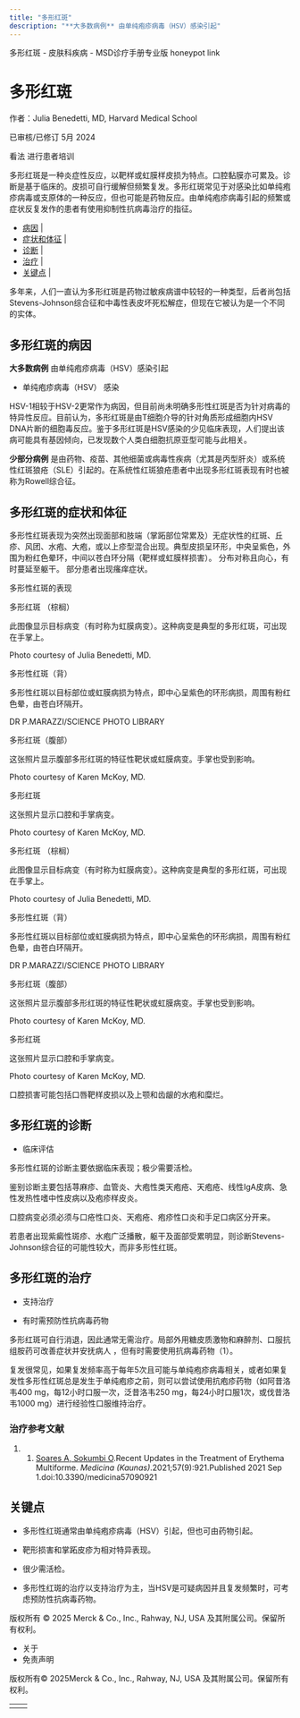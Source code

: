 ```yaml
---
title: "多形红斑"
description: "**大多数病例** 由单纯疱疹病毒（HSV）感染引起"
---
```


﻿多形红斑 \- 皮肤科疾病 \- MSD诊疗手册专业版 honeypot link

# 多形红斑

作者：Julia Benedetti, MD, Harvard Medical School

已审核/已修订 5月 2024

看法 进行患者培训

多形红斑是一种炎症性反应，以靶样或虹膜样皮损为特点。口腔黏膜亦可累及。诊断是基于临床的。皮损可自行缓解但频繁复发。多形红斑常见于对感染比如单纯疱疹病毒或支原体的一种反应，但也可能是药物反应。由单纯疱疹病毒引起的频繁或症状反复发作的患者有使用抑制性抗病毒治疗的指征。

- [病因](#病因_v962863_zh) \|
- [症状和体征](#症状和体征_v962867_zh) \|
- [诊断](#诊断_v962871_zh) \|
- [治疗](#治疗_v962878_zh) \|
- [关键点](#关键点_v9126817_zh) \|

多年来，人们一直认为多形红斑是药物过敏疾病谱中较轻的一种类型，后者尚包括Stevens-Johnson综合征和中毒性表皮坏死松解症，但现在它被认为是一个不同的实体。

## 多形红斑的病因

**大多数病例** 由单纯疱疹病毒（HSV）感染引起

- 单纯疱疹病毒（HSV） 感染


HSV-1相较于HSV-2更常作为病因，但目前尚未明确多形性红斑是否为针对病毒的特异性反应。目前认为，多形红斑是由T细胞介导的针对角质形成细胞内HSV DNA片断的细胞毒反应。鉴于多形红斑是HSV感染的少见临床表现，人们提出该病可能具有基因倾向，已发现数个人类白细胞抗原亚型可能与此相关。

**少部分病例** 是由药物、疫苗、其他细菌或病毒性疾病（尤其是丙型肝炎）或系统性红斑狼疮（SLE）引起的。在系统性红斑狼疮患者中出现多形红斑表现有时也被称为Rowell综合征。

## 多形红斑的症状和体征

多形性红斑表现为突然出现面部和肢端（掌跖部位常累及）无症状性的红斑、丘疹、风团、水疱、大疱，或以上疹型混合出现。典型皮损呈环形，中央呈紫色，外围为粉红色晕环，中间以苍白环分隔（靶样或虹膜样损害）。 分布对称且向心，有时蔓延至躯干。 部分患者出现瘙痒症状。

多形性红斑的表现



多形红斑 （棕榈）

此图像显示目标病变（有时称为虹膜病变）。这种病变是典型的多形红斑，可出现在手掌上。

Photo courtesy of Julia Benedetti, MD.



多形性红斑（背）

多形性红斑以目标部位或虹膜病损为特点，即中心呈紫色的环形病损，周围有粉红色晕，由苍白环隔开。

DR P.MARAZZI/SCIENCE PHOTO LIBRARY



多形红斑（腹部）

这张照片显示腹部多形红斑的特征性靶状或虹膜病变。手掌也受到影响。

Photo courtesy of Karen McKoy, MD.



多形红斑

这张照片显示口腔和手掌病变。

Photo courtesy of Karen McKoy, MD.



多形红斑 （棕榈）

此图像显示目标病变（有时称为虹膜病变）。这种病变是典型的多形红斑，可出现在手掌上。

Photo courtesy of Julia Benedetti, MD.



多形性红斑（背）

多形性红斑以目标部位或虹膜病损为特点，即中心呈紫色的环形病损，周围有粉红色晕，由苍白环隔开。

DR P.MARAZZI/SCIENCE PHOTO LIBRARY



多形红斑（腹部）

这张照片显示腹部多形红斑的特征性靶状或虹膜病变。手掌也受到影响。

Photo courtesy of Karen McKoy, MD.



多形红斑

这张照片显示口腔和手掌病变。

Photo courtesy of Karen McKoy, MD.

口腔损害可能包括口唇靶样皮损以及上颚和齿龈的水疱和糜烂。

## 多形红斑的诊断

- 临床评估


多形性红斑的诊断主要依据临床表现；极少需要活检。

鉴别诊断主要包括荨麻疹、血管炎、大疱性类天疱疮、天疱疮、线性IgA皮病、急性发热性嗜中性皮病以及疱疹样皮炎。

口腔病变必须必须与口疮性口炎、天疱疮、疱疹性口炎和手足口病区分开来。

若患者出现紫癜性斑疹、水疱广泛播散，躯干及面部受累明显，则诊断Stevens-Johnson综合征的可能性较大，而非多形性红斑。

## 多形红斑的治疗

- 支持治疗

- 有时需预防性抗病毒药物


多形红斑可自行消退，因此通常无需治疗。局部外用糖皮质激物和麻醉剂、口服抗组胺药可改善症状并安抚病人 ，但有时需要使用抗病毒药物（1）。

复发很常见，如果复发频率高于每年5次且可能与单纯疱疹病毒相关，或者如果复发性多形性红斑总是发生于单纯疱疹之前，则可以尝试使用抗疱疹药物（如阿昔洛韦400 mg，每12小时口服一次，泛昔洛韦250 mg，每24小时口服1次，或伐昔洛韦1000 mg）进行经验性口服维持治疗。

### 治疗参考文献

1. 1. [Soares A, Sokumbi O](https://www.ncbi.nlm.nih.gov/pmc/articles/PMC8467974/).Recent Updates in the Treatment of Erythema Multiforme. _Medicina (Kaunas)_.2021;57(9):921.Published 2021 Sep 1.doi:10.3390/medicina57090921


## 关键点

- 多形性红斑通常由单纯疱疹病毒（HSV）引起，但也可由药物引起。

- 靶形损害和掌跖皮疹为相对特异表现。

- 很少需活检。

- 多形性红斑的治疗以支持治疗为主，当HSV是可疑病因并且复发频繁时，可考虑预防性抗病毒药物。




版权所有 © 2025
Merck & Co., Inc., Rahway, NJ, USA 及其附属公司。保留所有权利。

- 关于
- 免责声明

版权所有© 2025Merck & Co., Inc., Rahway, NJ, USA 及其附属公司。保留所有权利。

|     |     |
| --- | --- |
|  |  |